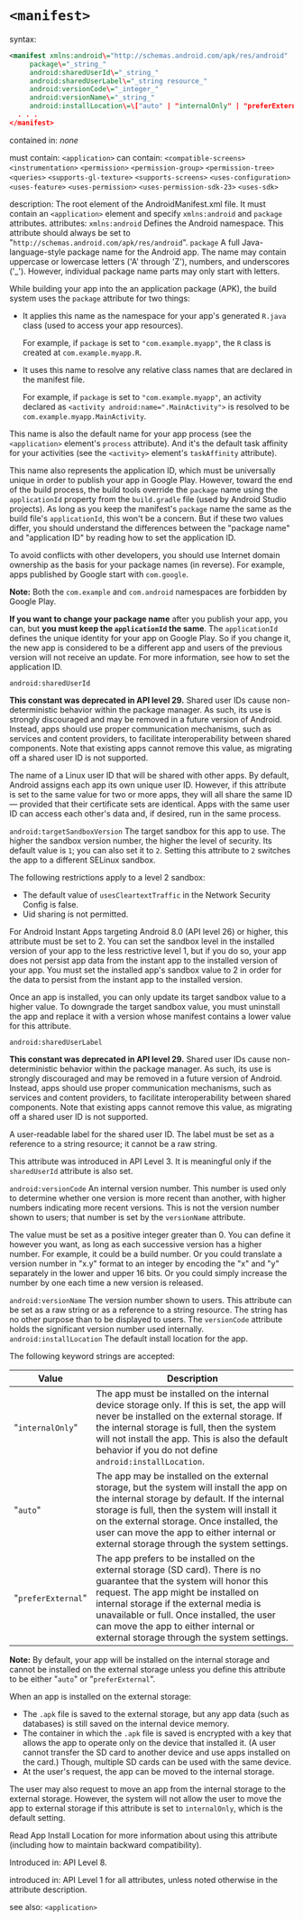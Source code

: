 `<manifest>`
==========

syntax:

```xml
<manifest xmlns:android\="http://schemas.android.com/apk/res/android"
     package\="_string_"
     android:sharedUserId\="_string_"
     android:sharedUserLabel\="_string resource_"
     android:versionCode\="_integer_"
     android:versionName\="_string_"
     android:installLocation\=\["auto" | "internalOnly" | "preferExternal"\] >
  . . .
</manifest>
```
contained in: _none_

must contain: `<application>` can contain: `<compatible-screens>`
`<instrumentation>`
`<permission>`
`<permission-group>`
`<permission-tree>`
`<queries>`
`<supports-gl-texture>`
`<supports-screens>`
`<uses-configuration>`
`<uses-feature>`
`<uses-permission>`
`<uses-permission-sdk-23>`
`<uses-sdk>`

description: The root element of the AndroidManifest.xml file. It must contain an `<application>` element and specify `xmlns:android` and `package` attributes. attributes: `xmlns:android` Defines the Android namespace. This attribute should always be set to "`http://schemas.android.com/apk/res/android`". `package` A full Java-language-style package name for the Android app. The name may contain uppercase or lowercase letters ('A' through 'Z'), numbers, and underscores ('\_'). However, individual package name parts may only start with letters.

While building your app into the an application package (APK), the build system uses the `package` attribute for two things:

*   It applies this name as the namespace for your app's generated `R.java` class (used to access your app resources).

    For example, if `package` is set to `"com.example.myapp"`, the `R` class is created at `com.example.myapp.R`.

*   It uses this name to resolve any relative class names that are declared in the manifest file.

    For example, if `package` is set to `"com.example.myapp"`, an activity declared as `<activity android:name=".MainActivity">` is resolved to be `com.example.myapp.MainActivity`.


This name is also the default name for your app process (see the `<application>` element's `process` attribute). And it's the default task affinity for your activities (see the `<activity>` element's `taskAffinity` attribute).

This name also represents the application ID, which must be universally unique in order to publish your app in Google Play. However, toward the end of the build process, the build tools override the `package` name using the `applicationId` property from the `build.gradle` file (used by Android Studio projects). As long as you keep the manifest's `package` name the same as the build file's `applicationId`, this won't be a concern. But if these two values differ, you should understand the differences between the "package name" and "application ID" by reading how to set the application ID.

To avoid conflicts with other developers, you should use Internet domain ownership as the basis for your package names (in reverse). For example, apps published by Google start with `com.google`.

**Note:** Both the `com.example` and `com.android` namespaces are forbidden by Google Play.

**If you want to change your package name** after you publish your app, you can, but **you must keep the `applicationId` the same**. The `applicationId` defines the unique identity for your app on Google Play. So if you change it, the new app is considered to be a different app and users of the previous version will not receive an update. For more information, see how to set the application ID.

`android:sharedUserId`

**This constant was deprecated in API level 29.**
Shared user IDs cause non-deterministic behavior within the package manager. As such, its use is strongly discouraged and may be removed in a future version of Android. Instead, apps should use proper communication mechanisms, such as services and content providers, to facilitate interoperability between shared components. Note that existing apps cannot remove this value, as migrating off a shared user ID is not supported.

The name of a Linux user ID that will be shared with other apps. By default, Android assigns each app its own unique user ID. However, if this attribute is set to the same value for two or more apps, they will all share the same ID — provided that their certificate sets are identical. Apps with the same user ID can access each other's data and, if desired, run in the same process.

`android:targetSandboxVersion` The target sandbox for this app to use. The higher the sandbox version number, the higher the level of security. Its default value is `1`; you can also set it to `2`. Setting this attribute to `2` switches the app to a different SELinux sandbox.

The following restrictions apply to a level 2 sandbox:

*   The default value of `usesCleartextTraffic` in the Network Security Config is false.
*   Uid sharing is not permitted.

For Android Instant Apps targeting Android 8.0 (API level 26) or higher, this attribute must be set to 2. You can set the sandbox level in the installed version of your app to the less restrictive level 1, but if you do so, your app does not persist app data from the instant app to the installed version of your app. You must set the installed app's sandbox value to 2 in order for the data to persist from the instant app to the installed version.

Once an app is installed, you can only update its target sandbox value to a higher value. To downgrade the target sandbox value, you must uninstall the app and replace it with a version whose manifest contains a lower value for this attribute.

`android:sharedUserLabel`

**This constant was deprecated in API level 29.**
Shared user IDs cause non-deterministic behavior within the package manager. As such, its use is strongly discouraged and may be removed in a future version of Android. Instead, apps should use proper communication mechanisms, such as services and content providers, to facilitate interoperability between shared components. Note that existing apps cannot remove this value, as migrating off a shared user ID is not supported.

A user-readable label for the shared user ID. The label must be set as a reference to a string resource; it cannot be a raw string.

This attribute was introduced in API Level 3. It is meaningful only if the `sharedUserId` attribute is also set.

`android:versionCode` An internal version number. This number is used only to determine whether one version is more recent than another, with higher numbers indicating more recent versions. This is not the version number shown to users; that number is set by the `versionName` attribute.

The value must be set as a positive integer greater than 0. You can define it however you want, as long as each successive version has a higher number. For example, it could be a build number. Or you could translate a version number in "x.y" format to an integer by encoding the "x" and "y" separately in the lower and upper 16 bits. Or you could simply increase the number by one each time a new version is released.

`android:versionName` The version number shown to users. This attribute can be set as a raw string or as a reference to a string resource. The string has no other purpose than to be displayed to users. The `versionCode` attribute holds the significant version number used internally. `android:installLocation` The default install location for the app.

The following keyword strings are accepted:

| Value | Description |
| --- | --- |
| "`internalOnly`" | The app must be installed on the internal device storage only. If this is set, the app will never be installed on the external storage. If the internal storage is full, then the system will not install the app. This is also the default behavior if you do not define `android:installLocation`. |
| "`auto`" | The app may be installed on the external storage, but the system will install the app on the internal storage by default. If the internal storage is full, then the system will install it on the external storage. Once installed, the user can move the app to either internal or external storage through the system settings. |
| "`preferExternal`" | The app prefers to be installed on the external storage (SD card). There is no guarantee that the system will honor this request. The app might be installed on internal storage if the external media is unavailable or full. Once installed, the user can move the app to either internal or external storage through the system settings. |

**Note:** By default, your app will be installed on the internal storage and cannot be installed on the external storage unless you define this attribute to be either "`auto`" or "`preferExternal`".

When an app is installed on the external storage:

*   The `.apk` file is saved to the external storage, but any app data (such as databases) is still saved on the internal device memory.
*   The container in which the `.apk` file is saved is encrypted with a key that allows the app to operate only on the device that installed it. (A user cannot transfer the SD card to another device and use apps installed on the card.) Though, multiple SD cards can be used with the same device.
*   At the user's request, the app can be moved to the internal storage.

The user may also request to move an app from the internal storage to the external storage. However, the system will not allow the user to move the app to external storage if this attribute is set to `internalOnly`, which is the default setting.

Read App Install Location for more information about using this attribute (including how to maintain backward compatibility).

Introduced in: API Level 8.

introduced in: API Level 1 for all attributes, unless noted otherwise in the attribute description.

see also: `<application>`
